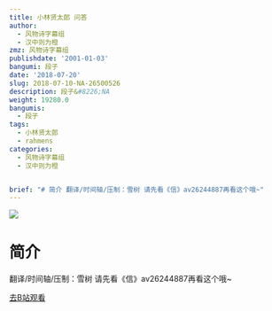 ```yaml
---
title: 小林贤太郎 问答
author:
  - 风物诗字幕组
  - 汉中则为橙
zmz: 风物诗字幕组
publishdate: '2001-01-03'
bangumi: 段子
date: '2018-07-20'
slug: 2018-07-10-NA-26500526
description: 段子&#8226;NA
weight: 19280.0
bangumis:
  - 段子
tags:
  - 小林贤太郎
  - rahmens
categories:
  - 风物诗字幕组
  - 汉中则为橙


brief: "# 简介 翻译/时间轴/压制：雪树 请先看《信》av26244887再看这个哦~"
---
```

![](https://i.imgur.com/HZ4dC8D.jpg)
# 简介  
翻译/时间轴/压制：雪树
请先看《信》av26244887再看这个哦~  

[去B站观看](https://www.bilibili.com/video/av26500526/)
 
